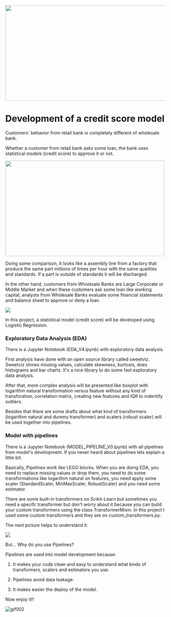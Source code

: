 <img src="https://specials-images.forbesimg.com/imageserve/1168122573/960x0.jpg" width="700" height="300">

# Development of a credit score model

Customers' behavior from retail bank is completely different of wholesale bank. 

Whether a customer from retail bank asks some loan, the bank uses statistical models (credit score) to approve it or not. 

<img src="https://media1.tenor.com/images/54552c5f2ea273a0086079a396043128/tenor.gif?itemid=13765398" width="500" height="300">

Doing some comparison, It looks like a assembly line from a factory that produce the same part millions of times per hour with the same qualities and standards. If a part is outside of standards it will be discharged.

In the other hand, customers from Wholesale Banks are Large Corporate or Middle Market and when these customers ask some loan like working capital, analysts from Wholesale Banks evaluate some financial statements and balance sheet to approve or deny a loan.

![](https://media1.tenor.com/images/cb39c6851240eda84694c00000379f5d/tenor.gif?itemid=13765529)

In this project, a statistical model (credit score) will be developed using Logistic Regression.


### Exploratory Data Analysis (EDA)

There is a Jupyter Notebook (EDA_V4.ipynb) with exploratory data analysis. 

First analysis have done with an open source library called sweetviz. Sweetviz shows missing values, calculate skewness, kurtosis, does histograms and bar charts. It's a nice library to do some fast exploratory data analysis.

After that, more complex analysis will be presented like boxplot with logarithm natural transformation versus feature without any kind of transforation, correlation matrix, creating new features and IQR to indentify outliers.

Besides that there are some drafts about what kind of transformers (logarithm natural and dummy transformer) and scalers (robust scaler) will be used together into pipelines.



### Model with pipelines

There is a Jupyter Notebook (MODEL_PIPELINE_V0.ipynb) with all pipelines from model's development. If you never heard about pipelines lets explain a little bit.

Basically, Pipelines work like LEGO blocks. When you are doing EDA, you need to replace missing values or drop them, you need to do some transformations like logarithm natural on features, you need apply some scaler (StandardScaler, MinMaxScaler, RobustScaler) and you need some estimator. 

There are some built-in transformers on Scikit-Learn but sometimes you need a specifc transformer but don't worry about it because you can build your custom transformers using the class TransformerMixin. In this project I used some custom transformers and they are on custom_transformers.py.

The next picture helps to understand it:

![](https://iaml.it/blog/optimizing-sklearn-pipelines/images/pipeline-diagram.png)

But... Why do you use Pipelines? 

Pipelines are used into model development because:

1) It makes your code clean and easy to understand what kinds of transformers, scalers and estimators you use.

2) Pipelines avoid data leakage.

3) It makes easier the deploy of the model.


Now enjoy it!!

![gif002](https://media.giphy.com/media/xT5LMQ8rHYTDGFG07e/giphy.gif)
